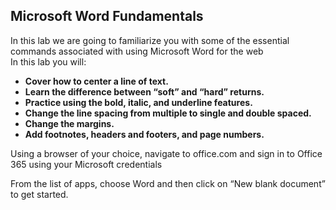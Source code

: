 <h2>Microsoft Word Fundamentals</h2>
In this lab we are going to familiarize you with some of the essential commands associated with using Microsoft Word for the web
<br />
In this lab you will:

- <b>Cover how to center a line of text.</b>
- <b>Learn the difference between “soft” and “hard” returns.</b>
- <b>Practice using the bold, italic, and underline features.</b>
- <b>Change the line spacing from multiple to single and double spaced.</b>
- <b>Change the margins.</b>
- <b>Add footnotes, headers and footers, and page numbers.</b>

Using a browser of your choice, navigate to office.com and sign in to Office 365 using your Microsoft credentials

From the list of apps, choose Word and then click on “New blank document” to get started.
